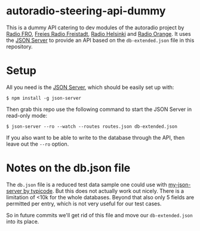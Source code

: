 # autoradio-steering-api-dummy
This is a dummy API catering to dev modules of the autoradio project by [Radio FRO](https://www.fro.at/), [Freies Radio Freistadt](https://www.frf.at/), [Radio Helsinki](https://helsinki.at) and [Radio Orange](https://o94.at/). It uses the [JSON Server](https://github.com/typicode/json-server) to provide an API based on the `db-extended.json` file in this repository.

Setup
=====
All you need is the [JSON Server](https://github.com/typicode/json-server), which should be easily set up with:

```
$ npm install -g json-server

```

Then grab this repo use the following command to start the JSON Server in read-only mode:

```
$ json-server --ro --watch --routes routes.json db-extended.json

```

If you also want to be able to write to the database through the API, then leave out the `--ro` option.

Notes on the db.json file
=========================
The `db.json` file is a reduced test data sample one could use with [my-json-server by typicode](https://my-json-server.typicode.com/). But this does not actually work out nicely. There is a limitation of <10k for the whole databases. Beyond that also only 5 fields are permitted per entry, which is not very useful for our test cases.

So in future commits we'll get rid of this file and move our `db-extended.json` into its place.
